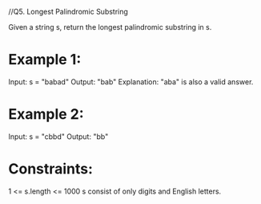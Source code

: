 //Q5. Longest Palindromic Substring
 
Given a string s, return the longest palindromic substring in s.

# Example 1:

Input: s = "babad"
Output: "bab"
Explanation: "aba" is also a valid answer.

# Example 2:

Input: s = "cbbd"
Output: "bb"

# Constraints:

1 <= s.length <= 1000
s consist of only digits and English letters.
